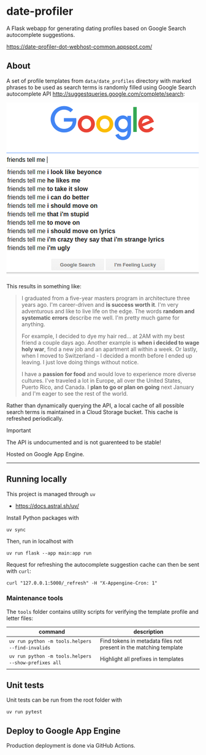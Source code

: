 # date-profiler
A Flask webapp for generating dating profiles based on Google Search autocomplete suggestions. 

https://date-profiler-dot-webhost-common.appspot.com/


## About
A set of profile templates from `data/date_profiles` directory with marked phrases to be used as search terms is randomly filled using Google Search autocomplete API http://suggestqueries.google.com/complete/search:

![Google search](/static/img/google_search_friends_tell_me.png)

This results in something like:
> I graduated from a five-year masters program in architecture three years ago. I'm career-driven and **is success worth it**. I'm very adventurous and like to live life on the edge. The words **random and systematic errors** describe me well. I'm pretty much game for anything. 
> 
> For example, I decided to dye my hair red... at 2AM with my best friend a couple days ago. Another example is **when i decided to wage holy war**, find a new job and an apartment all within a week. Or lastly, when I moved to Switzerland - I decided a month before I ended up leaving. I just love doing things without notice. 
>
> I have a **passion for food** and would love to experience more diverse cultures. I've traveled a lot in Europe, all over the United States, Puerto Rico, and Canada. I **plan to go or plan on going** next January and I'm eager to see the rest of the world. 

Rather than dynamically querying the API, a local cache of all possible search terms is maintained in a Cloud Storage bucket. This cache is refreshed periodically.


> [!IMPORTANT]  
> The API is undocumented and is not guarenteed to be stable!


Hosted on Google App Engine.

---


## Running locally
This project is managed through `uv`
 * https://docs.astral.sh/uv/


Install Python packages with  
```shell
uv sync
```  
Then, run in localhost with
```shell
uv run flask --app main:app run
```

Request for refreshing the autocomplete suggestion cache can then be sent with `curl`:
```shell
curl "127.0.0.1:5000/_refresh" -H "X-Appengine-Cron: 1"
```


### Maintenance tools
The `tools` folder contains utility scripts for verifying the template profile and letter files:

| command                                              | description                                                        |
|------------------------------------------------------|--------------------------------------------------------------------|
| `uv run python -m tools.helpers --find-invalids`     | Find tokens in metadata files not present in the matching template |
| `uv run python -m tools.helpers --show-prefixes all` | Highlight all prefixes in templates                                |
|                                                      |                                                                    |


## Unit tests
Unit tests can be run from the root folder with
```shell
uv run pytest
```

## Deploy to Google App Engine
Production deployment is done via GitHub Actions.
